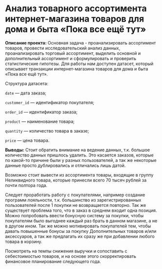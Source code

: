 # Анализ товарного ассортимента интернет-магазина товаров для дома и быта «Пока все ещё тут»
**Описание проекта:**  Основная задача - проанализировать ассортимент товаров, провести исследовательский анализ данных, проанализировать торговый ассортимент, выделить основной и дополнительный ассортимент и сформулировать и проверить статистические гипотезы.
Для работы нам доступен датасет, который описывает транзакции интернет-магазина товаров для дома и быта «Пока
все ещё тут».

Структура датасета:

`date` — дата заказа;

`customer_id` — идентификатор покупателя;

`order_id` — идентификатор заказа;

`product` — наименование товара;

`quantity` — количество товара в заказе;

`price` — цена товара.

**Выводы:** Стоит обратить внимание на ведение данных, т.к. большое количество данных пришлось удалить. Это касается заказов, которые по какой-то причине были у разных пользователей, а так же некоторые данные просто дублировались и отличались лишь датой.

Возможно стоит вывести из ассортимента товары, входящие в группу Неликвидного товара, которые принесли всего 70 тысяч рублей за почти полтора года. 

Следует проработать работу с покупателями, например создание программ лояльности, т.к. большинство из зарегистрированных пользователей после 1 покупки не возвращается повторно. Так же существует проблема того, что в заказ в среднем входит одна позиция.
Можно попробовать ввести бонусную систему за покупки, чтобы покупателям было выгоднее каждый раз брать в данном магазине, а не в другом ином. Так же можно мотивировать покупателей тем, чтобы давать повышенные бонусы за покупку Дополнительных товаров и/или аксессуаров, а так же предлагать их сразу же при добавлении любого товара в корзину. 

Посмотреть на темпы снижения выручки и сопоставить с себестоимостью товаров, и на основе этого скорректировать финансовое планирование следующего года.
